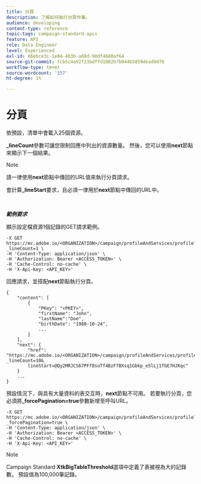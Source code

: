 ```yaml
---
title: 分頁
description: 了解如何執行分頁作業。
audience: developing
content-type: reference
topic-tags: campaign-standard-apis
feature: API
role: Data Engineer
level: Experienced
exl-id: d6ebce3c-1e84-4b3b-a68d-90df4680af64
source-git-commit: fcb5c4a92f23bdffd1082b7b044b5859dead9d70
workflow-type: tm+mt
source-wordcount: '157'
ht-degree: 1%

---
```


# 分頁

依預設，清單中會載入25個資源。

**_lineCount**&#x200B;參數可讓您限制回應中列出的資源數量。  然後，您可以使用&#x200B;**next**&#x200B;節點來顯示下一個結果。

>[!NOTE]
>
>請一律使用&#x200B;**next**&#x200B;節點中傳回的URL值來執行分頁請求。
>
>會計算&#x200B;**_lineStart**&#x200B;要求，且必須一律用於&#x200B;**next**&#x200B;節點中傳回的URL中。

<br/>

***範例要求***

顯示設定檔資源1個記錄的GET請求範例。

```
-X GET https://mc.adobe.io/<ORGANIZATION>/campaign/profileAndServices/profile?_lineCount=1 \
-H 'Content-Type: application/json' \
-H 'Authorization: Bearer <ACCESS_TOKEN>' \
-H 'Cache-Control: no-cache' \
-H 'X-Api-Key: <API_KEY>'
```

回應請求，並搭配&#x200B;**next**&#x200B;節點執行分頁。

```
{
    "content": [
        {
            "PKey": "<PKEY>",
            "firstName": "John",
            "lastName":"Doe",
            "birthDate": "1980-10-24",
            ...
        }
    ],
    "next": {
        "href": "https://mc.adobe.io/<ORGANIZATION>/campaign/profileAndServices/profile/email?_lineCount=10&_
        lineStart=@Qy2MRJCS67PFf8soTf4BzF7BXsq1Gbkp_e5lLj1TbE7HJKqc"
    }
    ...
}
```

預設情況下，與具有大量資料的表交互時，**next**&#x200B;節點不可用。 若要執行分頁，您必須將&#x200B;**_forcePagination=true**&#x200B;參數新增至呼叫URL。

```
-X GET https://mc.adobe.io/<ORGANIZATION>/campaign/profileAndServices/profile?_forcePagination=true \
-H 'Content-Type: application/json' \
-H 'Authorization: Bearer <ACCESS_TOKEN>' \
-H 'Cache-Control: no-cache' \
-H 'X-Api-Key: <API_KEY>'
```

>[!NOTE]
>
>Campaign Standard **XtkBigTableThreshold**&#x200B;選項中定義了表被視為大的記錄數。 預設值為100,000筆記錄。
